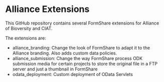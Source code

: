 # Alliance Extensions
This GitHub repository contains several FormShare extensions for Alliance of Bioversity and CIAT. 

The extensions are:

- alliance_branding: Change the look of FormShare to adapt it to the Alliance branding. Also adds custom data policies.
- alliance_submission: Change the way FormShare process ODK submission media for certain projects to store the original file in a FTP server and just a thumbnail in FormShare
- odata_deployment: Custom deployment of OData Servlets

